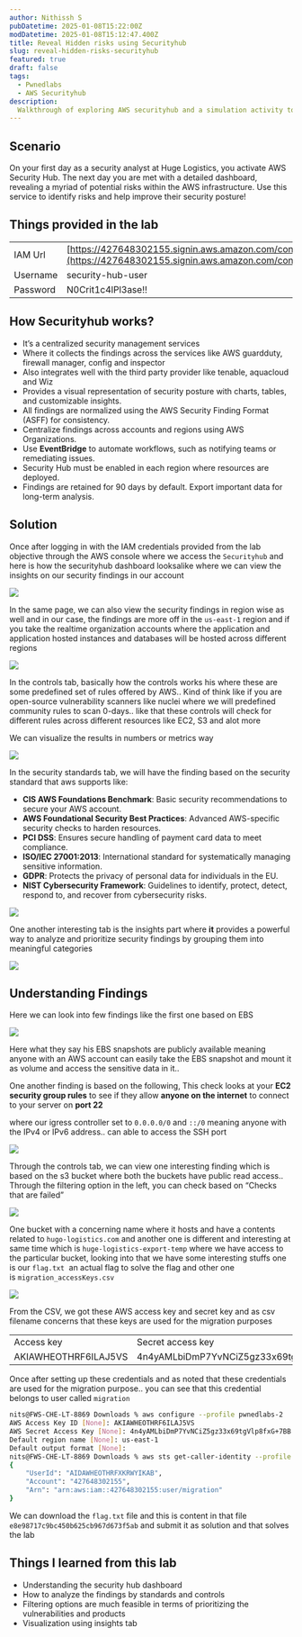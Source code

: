 ```yaml
---
author: Nithissh S
pubDatetime: 2025-01-08T15:22:00Z
modDatetime: 2025-01-08T15:12:47.400Z
title: Reveal Hidden risks using Securityhub
slug: reveal-hidden-risks-securityhub
featured: true
draft: false
tags:
  - Pwnedlabs
  - AWS Securityhub
description:
  Walkthrough of exploring AWS securityhub and a simulation activity to identify an issue that lead to some interesting findings
---
```


## Scenario 

 

On your first day as a security analyst at Huge Logistics, you activate AWS Security Hub. The next day you are met with a detailed dashboard, revealing a myriad of potential risks within the AWS infrastructure. Use this service to identify risks and help improve their security posture!

  

## Things provided in the lab 

 

|     |     |
| --- | --- |
| IAM Url | [https://427648302155.signin.aws.amazon.com/console](https://427648302155.signin.aws.amazon.com/console)<br> |
| Username | security-hub-user<br> |
| Password | N0Crit1c4lPl3ase!!<br> |

  

## How Securityhub works?

 

- It’s a centralized security management services 
- Where it collects the findings across the services like AWS guardduty, firewall manager, config and inspector
- Also integrates well with the third party provider like tenable, aquacloud and Wiz
- Provides a visual representation of security posture with charts, tables, and customizable insights.
- All findings are normalized using the AWS Security Finding Format (ASFF) for consistency.
- Centralize findings across accounts and regions using AWS Organizations.
- Use **EventBridge** to automate workflows, such as notifying teams or remediating issues.
- Security Hub must be enabled in each region where resources are deployed.
- Findings are retained for 90 days by default. Export important data for long-term analysis.

  

## Solution



Once after logging in with the IAM credentials provided from the lab objective through the AWS console where we access the `Securityhub`⁠ and here is how the securityhub dashboard looksalike where we can view the insights on our security findings in our account

  

![](../../assets/images/pwnedlabs/securityhub.png)  

  

In the same page, we can also view the security findings in region wise as well and in our case, the findings are more off in the `us-east-1`⁠ region and if you take the realtime organization accounts where the application and application hosted instances and databases will be hosted across different regions 

  

![](../../assets/images/pwnedlabs/securityhub-2.png)  

  

In the controls tab, basically how the controls works his where these are some predefined set of rules offered by AWS.. Kind of think like if you are open-source vulnerability scanners like nuclei where we will predefined community rules to scan 0-days.. like that these controls will check for different rules across different resources like EC2, S3 and alot more 

  

We can visualize the results in numbers or metrics way 

  

![](../../assets/images/pwnedlabs/securityhub-3.png)  

  

In the security standards tab, we will have the finding based on the security standard that aws supports like:

- **CIS AWS Foundations Benchmark**: Basic security recommendations to secure your AWS account.
- **AWS Foundational Security Best Practices**: Advanced AWS-specific security checks to harden resources.
- **PCI DSS**: Ensures secure handling of payment card data to meet compliance.
- **ISO/IEC 27001:2013**: International standard for systematically managing sensitive information.
- **GDPR**: Protects the privacy of personal data for individuals in the EU.
- **NIST Cybersecurity Framework**: Guidelines to identify, protect, detect, respond to, and recover from cybersecurity risks.

  

![](../../assets/images/pwnedlabs/securityhub-4.png)  

  

One another interesting tab is the insights part where **it** provides a powerful way to analyze and prioritize security findings by grouping them into meaningful categories

  

![](../../assets/images/pwnedlabs/securityhub-5.png)   

  

## Understanding Findings 



Here we can look into few findings like the first one based on EBS 

  

![](../../assets/images/pwnedlabs/securityhub-6.png)  

  

Here what they say his EBS snapshots are publicly available meaning anyone with an AWS account can easily take the EBS snapshot and mount it as volume and access the sensitive data in it.. 

  

One another finding is based on the following, This check looks at your **EC2 security group rules** to see if they allow **anyone on the internet** to connect to your server on **port 22**

  

where our igress controller set to `0.0.0.0/0`⁠ and `::/0` meaning anyone with the IPv4 or IPv6 address.. can able to access the SSH port 

  

![](../../assets/images/pwnedlabs/securityhub-7.png)  

  

Through the controls tab, we can view one interesting finding which is based on the s3 bucket where both the buckets have public read access.. Through the filtering option in the left, you can check based on “Checks that are failed”

  

![](../../assets/images/pwnedlabs/securityhub-8.png)   

  

One bucket with a concerning name where it hosts and have a contents related to `hugo-logistics.com` and another one is different and interesting at same time which is `huge-logistics-export-temp`⁠ where we have access to the particular bucket, looking into that we have some interesting stuffs one is our `flag.txt`  an actual flag to solve the flag and other one is `migration_accessKeys.csv`⁠ 

  

![](../../assets/images/pwnedlabs/securityhub-9.png)   

  

From the CSV, we got these AWS access key and secret key and as csv filename concerns that these keys are used for the migration purposes 

  

|     |     |
| --- | --- |
| Access key <br> | Secret access key<br> |
| AKIAWHEOTHRF6ILAJ5VS<br> | 4n4yAMLbiDmP7YvNCiZ5gz33x69tgVlp8fxG+7BB<br> |

  

Once after setting up these credentials and as noted that these credentials are used for the migration purpose.. you can see that this credential belongs to user called `migration` 

  

```sh
nits@FWS-CHE-LT-8869 Downloads % aws configure --profile pwnedlabs-2
AWS Access Key ID [None]: AKIAWHEOTHRF6ILAJ5VS
AWS Secret Access Key [None]: 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
Default region name [None]: us-east-1
Default output format [None]: 
nits@FWS-CHE-LT-8869 Downloads % aws sts get-caller-identity --profile pwnedlabs-2
{
    "UserId": "AIDAWHEOTHRFXKRWYIKAB",
    "Account": "427648302155",
    "Arn": "arn:aws:iam::427648302155:user/migration"
}
```

  

We can download the `flag.txt` file and this is content in that file `e8e98717c9bc450b625cb967d673f5ab` and submit it as solution and that solves the lab 

  

## Things I learned from this lab 



- Understanding the security hub dashboard 
- How to analyze the findings by standards and controls
- Filtering options are much feasible in terms of prioritizing the vulnerabilities and products 
- Visualization using insights tab 
